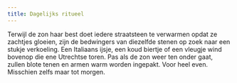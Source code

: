 ```yaml
---
title: Dagelijks ritueel
---
```

Terwijl de zon haar best doet iedere straatsteen te verwarmen opdat ze zachtjes gloeien, zijn de bedwingers van diezelfde stenen op zoek naar een stukje verkoeling. Een Italiaans ijsje, een koud biertje of een vleugje wind bovenop die ene Utrechtse toren. Pas als de zon weer ten onder gaat, zullen blote tenen en armen warm worden ingepakt. Voor heel even. Misschien zelfs maar tot morgen.
